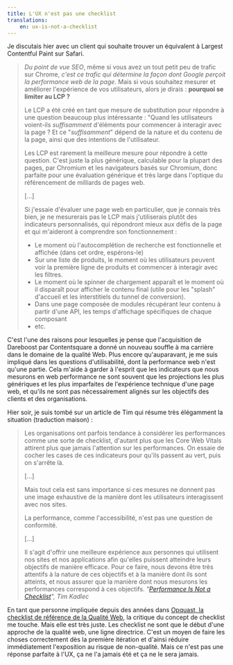 ```yaml
---
title: L'UX n'est pas une checklist
translations:
    en: ux-is-not-a-checklist
---
```


Je discutais hier avec un client qui souhaite trouver un équivalent à Largest Contentful Paint sur Safari.

> _Du point de vue SEO_, même si vous avez un tout petit peu de trafic sur Chrome, _c'est ce trafic qui détermine la façon dont Google perçoit la performance web de la page_. Mais si vous souhaitez mesurer et améliorer l'expérience de vos utilisateurs, alors je dirais : **pourquoi se limiter au LCP ?**
>
> Le LCP a été créé en tant que mesure de substitution pour répondre à une question beaucoup plus intéressante : "Quand les utilisateurs voient-ils _suffisamment_ d'éléments pour commencer à interagir avec la page ? Et ce "_suffisamment_" dépend de la nature et du contenu de la page, ainsi que des intentions de l'utilisateur.
>
> Les LCP est rarement la meilleure mesure pour répondre à cette question. C'est juste la plus générique, calculable pour la plupart des pages, par Chromium et les navigateurs basés sur Chromium, donc parfaite pour une évaluation générique et très large dans l'optique du référencement de milliards de pages web.
>
> […]
>
> Si j'essaie d'évaluer une page web en particulier, que je connais très bien, je ne mesurerais pas le LCP mais j'utiliserais plutôt des indicateurs personnalisés, qui répondront mieux aux défis de la page et qui m'aideront à comprendre son fonctionnement :
>
> - Le moment où l'autocomplétion de recherche est fonctionnelle et affichée (dans cet ordre, espérons-le)
> - Sur une liste de produits, le moment où les utilisateurs peuvent voir la première ligne de produits et commencer à interagir avec les filtres.
> - Le moment où le spinner de chargement apparaît et le moment où il disparaît pour afficher le contenu final (utile pour les "splash" d'accueil et les interstitiels du tunnel de conversion).
> - Dans une page composée de modules récupérant leur contenu à partir d'une API, les temps d'affichage spécifiques de chaque composant
> - etc.

C'est l'une des raisons pour lesquelles je pense que l'acquisition de Dareboost par Contentsquare a donné un nouveau souffle à ma carrière dans le domaine de la qualité Web. Plus encore qu'auparavant, je me suis impliqué dans les questions d'utilisabilité, dont la performance web n'est qu'une partie. Cela m'aide à garder à l'esprit que les indicateurs que nous mesurons en web performance ne sont souvent que les projections les plus génériques et les plus imparfaites de l'expérience technique d'une page web, et qu'ils ne sont pas nécessairement alignés sur les objectifs des clients et des organisations.

Hier soir, je suis tombé sur un article de Tim qui résume très élégamment la situation (traduction maison) :

> Les organisations ont parfois tendance à considérer les performances comme une sorte de checklist, d'autant plus que les Core Web Vitals attirent plus que jamais l'attention sur les performances. On essaie de cocher les cases de ces indicateurs pour qu'ils passent au vert, puis on s'arrête là.
>
> […]
>
> Mais tout cela est sans importance si ces mesures ne donnent pas une image exhaustive de la manière dont les utilisateurs interagissent avec nos sites.
>
> La performance, comme l'accessibilité, n'est pas une question de conformité.
>
> […]
>
> Il s'agit d'offrir une meilleure expérience aux personnes qui utilisent nos sites et nos applications afin qu'elles puissent atteindre leurs objectifs de manière efficace. Pour ce faire, nous devons être très attentifs à la nature de ces objectifs et à la manière dont ils sont atteints, et nous assurer que la manière dont nous mesurons les performances correspond à ces objectifs. <cite>"<a href="https://timkadlec.com/remembers/2023-06-01-performance-is-not-a-checklist/" hreflang="en">Performance Is Not a Checklist</a>", Tim Kadlec</cite>

En tant que personne impliquée depuis des années dans [Opquast, la checklist de référence de la Qualité Web](https://checklists.opquast.com/fr/assurance-qualite-web/), la critique du concept de checklist me touche. Mais elle est très juste. Les checklist ne sont que le début d'une approche de la qualité web, une ligne directrice. C'est un moyen de faire les choses correctement dès la première itération et d'ainsi réduire immédiatement l'exposition au risque de non-qualité. Mais ce n'est pas une réponse parfaite à l'UX, ça ne l'a jamais été et ça ne le sera jamais.
